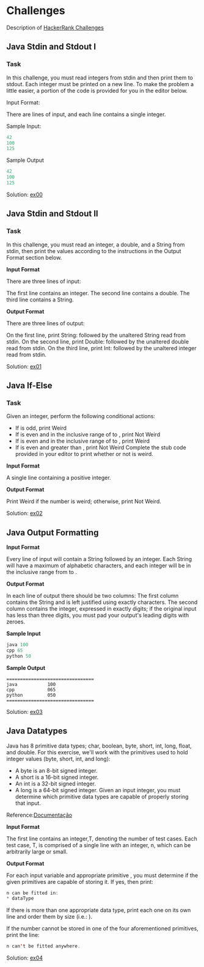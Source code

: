 # Challenges 
Description of [HackerRank Challenges](https://www.hackerrank.com/dashboard)

## Java Stdin and Stdout I

### Task 

In this challenge, you must read  integers from stdin and then print them to stdout. Each integer must be printed on a new line. To make the problem a little easier, a portion of the code is provided for you in the editor below.

Input Format:

There are  lines of input, and each line contains a single integer.

Sample Input: 
```` Java
42
100
125
````
Sample Output
```` Java
42
100 
125
````   
Solution: [ex00](HackerRank/src/Introduction/ex00.java)

## Java Stdin and Stdout II

### Task

In this challenge, you must read an integer, a double, and a String from stdin, then print the values according to the instructions in the Output Format section below.

**Input Format**

There are three lines of input:

The first line contains an integer.
The second line contains a double.
The third line contains a String.

**Output Format**

There are three lines of output:

On the first line, print String: followed by the unaltered String read from stdin.
On the second line, print Double: followed by the unaltered double read from stdin.
On the third line, print Int: followed by the unaltered integer read from stdin.

Solution: [ex01](HackerRank/src/Introduction/ex01.java)


## Java If-Else
### Task

Given an integer, perform the following conditional actions:

- If  is odd, print Weird
- If  is even and in the inclusive range of  to , print Not Weird
- If  is even and in the inclusive range of  to , print Weird
- If  is even and greater than , print Not Weird
Complete the stub code provided in your editor to print whether or not  is weird.

**Input Format**

A single line containing a positive integer.


**Output Format**

Print Weird if the number is weird; otherwise, print Not Weird.

Solution: [ex02](HackerRank/src/Introduction/ex02.java)

## Java Output Formatting

**Input Format**

Every line of input will contain a String followed by an integer.
Each String will have a maximum of  alphabetic characters, and each integer will be in the inclusive range from  to .

**Output Format**

In each line of output there should be two columns:
The first column contains the String and is left justified using exactly  characters.
The second column contains the integer, expressed in exactly  digits; if the original input has less than three digits, you must pad your output's leading digits with zeroes.

**Sample Input**

```Java
java 100
cpp 65
python 50
```

**Sample Output**
```
================================
java           100
cpp            065
python         050
================================
```

Solution: [ex03](HackerRank/src/Introduction/ex03.java)

## Java Datatypes

Java has 8 primitive data types; char, boolean, byte, short, int, long, float, and double. For this exercise, we'll work with the primitives used to hold integer values (byte, short, int, and long):

- A byte is an 8-bit signed integer.
- A short is a 16-bit signed integer.
- An int is a 32-bit signed integer.
- A long is a 64-bit signed integer.
Given an input integer, you must determine which primitive data types are capable of properly storing that input.

Reference:[Documentação](https://docs.oracle.com/javase/tutorial/java/nutsandbolts/datatypes.html)

**Input Format**

The first line contains an integer,T, denoting the number of test cases.
Each test case, T, is comprised of a single line with an integer, n, which can be arbitrarily large or small.

**Output Format**

For each input variable  and appropriate primitive , you must determine if the given primitives are capable of storing it. If yes, then print:

``` java
n can be fitted in:
* dataType
```

If there is more than one appropriate data type, print each one on its own line and order them by size (i.e.: ).

If the number cannot be stored in one of the four aforementioned primitives, print the line:

```java
n can't be fitted anywhere.
```

Solution: [ex04](HackerRank/src/Introduction/ex04.java)






























